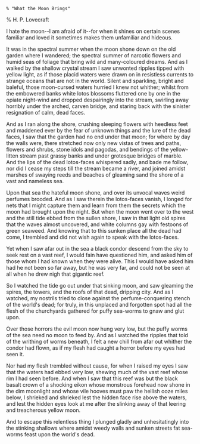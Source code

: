     % "What the Moon Brings" 
% H. P. Lovecraft

    

 

I hate the moon--I am afraid of it--for when it shines on certain scenes familiar
and loved it sometimes makes them unfamiliar and hideous. 

 It was in the spectral summer when the moon shone down on the old garden where
I wandered; the spectral summer of narcotic flowers and humid seas of foliage that bring wild
and many-coloured dreams. And as I walked by the shallow crystal stream I saw unwonted ripples
tipped with yellow light, as if those placid waters were drawn on in resistless currents to
strange oceans that are not in the world. Silent and sparkling, bright and baleful, those moon-cursed
waters hurried I knew not whither; whilst from the embowered banks white lotos blossoms fluttered
one by one in the opiate night-wind and dropped despairingly into the stream, swirling away
horribly under the arched, carven bridge, and staring back with the sinister resignation of
calm, dead faces. 

 And as I ran along the shore, crushing sleeping flowers with heedless feet
and maddened ever by the fear of unknown things and the lure of the dead faces, I saw that the
garden had no end under that moon; for where by day the walls were, there stretched now only
new vistas of trees and paths, flowers and shrubs, stone idols and pagodas, and bendings of
the yellow-litten stream past grassy banks and under grotesque bridges of marble. And the lips
of the dead lotos-faces whispered sadly, and bade me follow, nor did I cease my steps till the
stream became a river, and joined amidst marshes of swaying reeds and beaches of gleaming sand
the shore of a vast and nameless sea. 

 Upon that sea the hateful moon shone, and over its unvocal waves weird perfumes
brooded. And as I saw therein the lotos-faces vanish, I longed for nets that I might capture
them and learn from them the secrets which the moon had brought upon the night. But when the
moon went over to the west and the still tide ebbed from the sullen shore, I saw in that light
old spires that the waves almost uncovered, and white columns gay with festoons of green seaweed.
And knowing that to this sunken place all the dead had come, I trembled and did not wish again
to speak with the lotos-faces. 

 Yet when I saw afar out in the sea a black condor descend from the sky to seek
rest on a vast reef, I would fain have questioned him, and asked him of those whom I had known
when they were alive. This I would have asked him had he not been so far away, but he was very
far, and could not be seen at all when he drew nigh that gigantic reef. 

 So I watched the tide go out under that sinking moon, and saw gleaming the
spires, the towers, and the roofs of that dead, dripping city. And as I watched, my nostrils
tried to close against the perfume-conquering stench of the world's dead; for truly, in
this unplaced and forgotten spot had all the flesh of the churchyards gathered for puffy sea-worms
to gnaw and glut upon. 

 Over those horrors the evil moon now hung very low, but the puffy worms of
the sea need no moon to feed by. And as I watched the ripples that told of the writhing of worms
beneath, I felt a new chill from afar out whither the condor had flown, as if my flesh had caught
a horror before my eyes had seen it. 

 Nor had my flesh trembled without cause, for when I raised my eyes I saw that
the waters had ebbed very low, shewing much of the vast reef whose rim I had seen before. And
when I saw that this reef was but the black basalt crown of a shocking eikon whose monstrous
forehead now shone in the dim moonlight and whose vile hooves must paw the hellish ooze miles
below, I shrieked and shrieked lest the hidden face rise above the waters, and lest the hidden
eyes look at me after the slinking away of that leering and treacherous yellow moon. 

 And to escape this relentless thing I plunged gladly and unhesitatingly into
the stinking shallows where amidst weedy walls and sunken streets fat sea-worms feast upon the
world's dead. 
